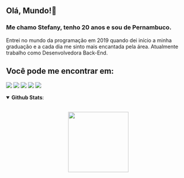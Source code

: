 ## Olá, Mundo!👋

### Me chamo Stefany, tenho 20 anos e sou de Pernambuco. 
Entrei no mundo da programação em 2019 quando dei início a minha graduação e a cada dia me sinto mais encantada pela área. Atualmente trabalho como Desenvolvedora Back-End.

## Você pode me encontrar em:

<a href="https://www.linkedin.com/in/stefany-izidio/" target="_blank"><img src="https://img.shields.io/badge/-LinkedIn-%230077B5?style=for-the-badge&logo=linkedin&logoColor=white" target="_blank"></a> 
<a href = "mailto:izidiostefany@gmail.com"><img src="https://img.shields.io/badge/-Gmail-%23333?style=for-the-badge&logo=gmail&logoColor=white" target="_blank"></a>
<a href="https://www.instagram.com/stefany.vitoria33/" target="_blank"><img src="https://img.shields.io/badge/-Instagram-%23E4405F?style=for-the-badge&logo=instagram&logoColor=white" target="_blank"></a>
<a href="https://wa.me/5581993510766" target="_blank"><img src="https://img.shields.io/badge/-Whatsapp-%228B22?style=for-the-badge&logo=whatsapp&logoColor=white" target="_blank"></a>
<a href="https://t.me/stefanyizidio" target="_blank"><img src="https://img.shields.io/badge/-Telegram-%231097B5?style=for-the-badge&logo=telegram&logoColor=white" target="_blank"></a>


<details open>
  <summary> <b>Github Stats</b>: </summary>
  <br>
  <p align="center">
    <img height=165 align="center" src="https://github-readme-stats.vercel.app/api?username=stefanyvitoria&theme=dark&count_private=true&show_icons=true&include_all_commits=true"/>
  </p>
  
</details open>
